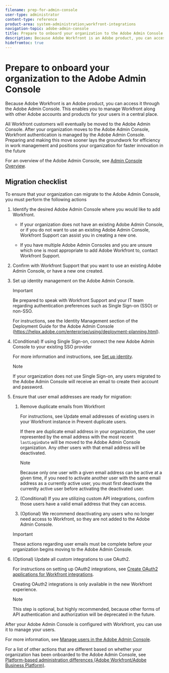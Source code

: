```yaml
---
filename: prep-for-admin-console
user-type: administrator
content-type: reference
product-area: system-administration;workfront-integrations
navigation-topic: adobe-admin-console
title: Prepare to onboard your organization to the Adobe Admin Console
description: Because Adobe Workfront is an Adobe product, you can access it through the Adobe Admin Console. This enables you to manage Workfront along with other Adobe accounts and products for your users in a central place.
hidefromtoc: true
---
```


# Prepare to onboard your organization to the Adobe Admin Console

Because Adobe Workfront is an Adobe product, you can access it through the Adobe Admin Console. This enables you to manage Workfront along with other Adobe accounts and products for your users in a central place.

All Workfront customers will eventually be moved to the Adobe Admin Console. After your organization moves to the Adobe Admin Console, Workfront authentication is managed by the Adobe Admin Console. Preparing and making this move sooner lays the groundwork for efficiency in work management and positions your organization for faster innovation in the future 

For an overview of the Adobe Admin Console, see [Admin Console Overview](https://helpx.adobe.com/enterprise/using/admin-console.html).

## Migration checklist

To ensure that your organization can migrate to the Adobe Admin Console, you must perform the following actions

1.  Identify the desired Adobe Admin Console where you would like to add Workfront.
    
    *   If your organization does not have an existing Adobe Admin Console, or if you do not want to use an existing Adobe Admin Console, Workfront Support can assist you in creating a new one.
        
    *   If you have multiple Adobe Admin Consoles and you are unsure which one is most appropriate to add Adobe Workfront to, contact Workfront Support.

1.  Confirm with Workfront Support that you want to use an existing Adobe Admin Console, or have a new one created.
    
1.  Set up identity management on the Adobe Admin Console.
    
    >[!IMPORTANT]
    >
    >Be prepared to speak with Workfront Support and your IT team regarding authentication preferences such as Single Sign-on (SSO) or non-SSO.
    
    For instructions, see the Identity Management section of the Deployment Guide for the Adobe Admin Console (https://helpx.adobe.com/enterprise/using/deployment-planning.html).

 1. (Conditional) If using Single Sign-on, connect the new Adobe Admin Console to your existing SSO provider

    For more information and instructions, see [Set up identity](https://helpx.adobe.com/enterprise/using/set-up-identity.html).

    >[!NOTE]
    >
    >If your organization does not use Single Sign-on, any users migrated to the Adobe Admin Console will receive an email to create their account and password.

5.  Ensure that user email addresses are ready for migration:
    
    1.  Remove duplicate emails from Workfront
        
        For instructions, see Update email addresses of existing users in your Workfront instance in Prevent duplicate users.
        
        If there are duplicate email address in your organization, the user represented by the email address with the most recent `lastLoginDate` will be moved to the Adobe Admin Console organization. Any other users with that email address will be deactivated.
        
        >[!NOTE]
        >
        >Because only one user with a given email address can be active at a given time, if you need to activate another user with the same email address as a currently active user, you must first deactivate the currenlty active user before activating the deactivated user.
        
    2.  (Conditional) If you are utilizing custom API integrations, confirm those users have a valid email address that they can access.
        
    3.  (Optional) We recommend deactivating any users who no longer need access to Workfront, so they are not added to the Adobe Admin Console.
        
    
    >[!IMPORTANT]
    >
    >These actions regarding user emails must be complete before your organization begins moving to the Adobe Admin Console.
    
1. (Optional) Update all custom integrations to use OAuth2.

   For instructions on setting up OAuth2 integrations, see [Create OAuth2 applications for Workfront integrations](../../administration-and-setup/configure-integrations/create-oauth-application.md).

   Creating OAuth2 integrations is only available in the new Workfront experience.

   >[!NOTE]
   >
   >This step is optional, but highly recommended, because other forms of API authentication and authorization will be deprecated in the future.

After your Adobe Admin Console is configured with Workfront, you can use it to manage your users.

For more information, see [Manage users in the Adobe Admin Console](../../administration-and-setup/add-users/create-and-manage-users/admin-console.md).

For a list of other actions that are different based on whether your organization has been onboarded to the Adobe Admin Console, see [Platform-based administration differences (Adobe Workfront/Adobe Business Platform)](../../administration-and-setup/get-started-wf-administration/actions-in-admin-console.md).
